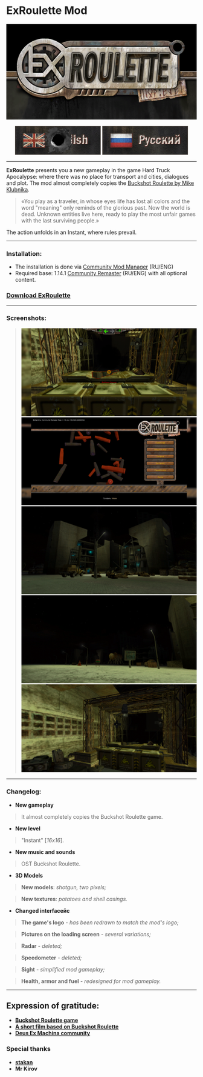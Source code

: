 # ExRoulette Mod

![release_logo_exroulette_1 1](git_assets/release_logo_exroulette_v1.1.png)

<div align="center">
  
![RU Readme](git_assets/exroulette_git_button_en_p.png)   [![EN Readme](git_assets/exroulette_git_button_ru.png)](https://github.com/ejetaxeblevich/ExRouletteMod/blob/main/README_en.md)

</div>

-----------------------------------------------------------------------------------------------

**ExRoulette** presents you a new gameplay in the game Hard Truck Apocalypse: where there was no place for transport and cities, dialogues and plot. The mod almost completely copies the [Buckshot Roulette by Mike Klubnika](https://store.steampowered.com/app/2835570/Buckshot_Roulette/).
 
> «You play as a traveler, in whose eyes life has lost all colors and the word "meaning" only reminds of the glorious past. Now the world is dead. Unknown entities live here, ready to play the most unfair games with the last surviving people.»

The action unfolds in an Instant, where rules prevail.

-----------------------------------------------------------------------------------------------

### Installation:
- The installation is done via [Community Mod Manager](https://github.com/Zvetkov/ComMod) (RU/ENG)
- Required base: 1.14.1 [Community Remaster](https://github.com/DeusExMachinaTeam/EM-CommunityPatch) (RU/ENG) with all optional content.

### [Download ExRoulette](https://github.com/ejetaxeblevich/ExRouletteMod/releases)

-----------------------------------------------------------------------------------------------

### Screenshots:

> ![screenshot1](git_assets/roulette_screens1.png)
> ![screenshot2](git_assets/roulette_screens2.png)
> ![screenshot3](git_assets/roulette_screens3.png)
> ![screenshot4](git_assets/roulette_screens4.png)
> ![screenshot5](git_assets/roulette_screens5.png)

-----------------------------------------------------------------------------------------------

### Changelog:

- **New gameplay**
> It almost completely copies the Buckshot Roulette game.

- **New level**
> "Instant" [*16х16*].

- **New music and sounds**
> OST Buckshot Roulette.

- **3D Models**
> **New models**: *shotgun, two pixels;*

> **New textures**: *potatoes and shell casings.*

- **Changed interfaceйс**
> **The game's logo** - *has been redrawn to match the mod's logo;*

> **Pictures on the loading screen** - *several variations;*

> **Radar** - *deleted;*

> **Speedometer** - *deleted;*

> **Sight** - *simplified mod gameplay;*

> **Health, armor and fuel** - *redesigned for mod gameplay.*

-----------------------------------------------------------------------------------------------

## Expression of gratitude:

- **[Buckshot Roulette game](https://store.steampowered.com/app/2835570/Buckshot_Roulette/)**
- **[A short film based on Buckshot Roulette](https://youtu.be/OCsJ4w1j8KA?si=1O9cjBgRlo7tWPAP)**
- **[Deus Ex Machina community](https://discord.gg/PVW57kr)**

### Special thanks

- **[stakan](https://github.com/stakanyash)**
- **Mr Kirov**
